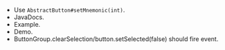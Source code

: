 - Use `AbstractButton#setMnemonic(int)`.
- JavaDocs.
- Example.
- Demo.
- ButtonGroup.clearSelection/button.setSelected(false) should fire event.
